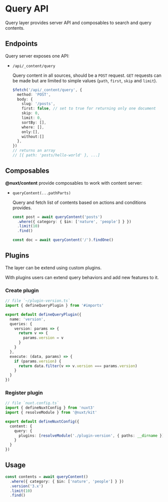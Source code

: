 # Query API

Query layer provides server API and composables to search and query contents.

## Endpoints

Query server exposes one API:

- `/api/_content/query`

  Query content in all sources, should be a `POST` request. `GET` requests can be made but are limited to simple values (`path`, `first`, `skip` and `limit`).

  ```ts
  $fetch('/api/_content/query', {
    method: 'POST',
    body: {
      slug: '/posts',
      first: false, // set to true for returning only one document
      skip: 0,
      limit: 0,
      sortBy: [],
      where: [],
      only:[],
      without:[]
    },
  })
  // returns an array
  // [{ path: 'posts/hello-world' }, ...]
  ```

## Composables

**@nuxt/content** provide composables to work with content server:

- `queryContent(...pathParts)`

  Query and fetch list of contents based on actions and conditions provides.

  ```ts
  const post = await queryContent('posts')
    .where({ category: { $in: ['nature', 'people'] } })
    .limit(10)
    .find()

  const doc = await queryContent('/').findOne()
  ```

## Plugins

The layer can be extend using custom plugins.

With plugins users can extend query behaviors and add new features to it.

### Create plugin

```ts
// file `~/plugin-version.ts`
import { defineQueryPlugin } from '#imports'

export default defineQueryPlugin({
  name: 'version',
  queries: {
    version: params => {
      return v => {
        params.version = v
      }
    }
  },
  execute: (data, params) => {
    if (params.version) {
      return data.filter(v => v.version === params.version)
    }
  }
})
```

### Register plugin

```ts
// file `nuxt.config.ts`
import { defineNuxtConfig } from 'nuxt3'
import { resolveModule } from '@nuxt/kit'

export default defineNuxtConfig({
  content: {
    query: {
      plugins: [resolveModule('./plugin-version', { paths: __dirname })]
    }
  }
})
```

## Usage

```ts
const contents = await queryContent()
  .where({ category: { $in: ['nature', 'people'] } })
  .version('3.x')
  .limit(10)
  .find()
```
